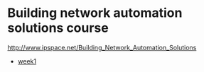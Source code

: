 # Building network automation solutions course

http://www.ipspace.net/Building_Network_Automation_Solutions

* [week1](/week1/)
